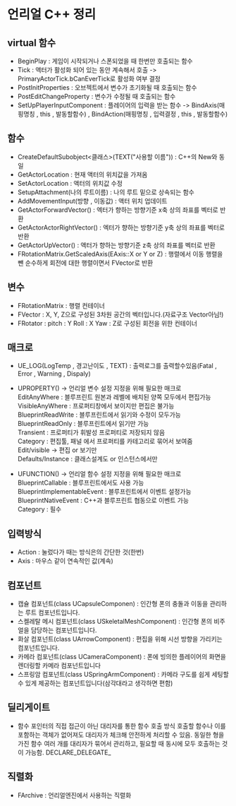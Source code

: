 # 언리얼 C++ 정리

## virtual 함수
- BeginPlay : 게임이 시작되거나 스폰되었을 때 한번만 호출되는 함수  
- Tick : 액터가 활성화 되어 있는 동안 계속해서 호출 -> PrimaryActorTick.bCanEverTick로 활성화 여부 결정  
- PostInitProperties : 오브젝트에서 변수가 초기화될 때 호출되는 함수  
- PostEditChangeProperty : 변수가 수정될 때 호출되는 함수  
- SetUpPlayerInputComponent : 플레이어의 입력을 받는 함수 -> BindAxis(매핑명칭 , this , 발동할함수) , BindAction(매핑명칭 , 입력결정 , this , 발동할함수)

## 함수
- CreateDefaultSubobject<클래스>(TEXT("사용할 이름")) : C++의 New와 동일
- GetActorLocation : 현재 액터의 위치값을 가져옴
- SetActorLocation : 액터의 위치값 수정
- SetupAttachment(나의 루트이름) : 나의 루트 밑으로 상속되는 함수
- AddMovementInput(방향 , 이동값) : 액터 위치 업데이트
- GetActorForwardVector() : 엑터가 향하는 방향기준 x축 상의 좌표를 벡터로 반환
- GetActorActorRightVector() : 엑터가 향하는 방향기준 y축 상의 좌표를 벡터로 반환
- GetActorUpVector() : 액터가 향하는 방향기준 z축 상의 좌표를 벡터로 반환
- FRotationMatrix.GetScaledAxis(EAxis::X or Y or Z) : 행렬에서 이동 행렬을 뺀 순수하게 회전에 대한 행렬이면서 FVector로 반환

## 변수
- FRotationMatrix : 행렬 컨테이너
- FVector : X, Y, Z으로 구성된 3차원 공간의 벡터입니다.(자료구조 Vector아님!)
- FRotator : pitch : Y Roll : X Yaw : Z로 구성된 회전을 위한 컨테이너

## 매크로
- UE_LOG(LogTemp , 경고난이도 , TEXT) : 출력로그를 출력할수있음(Fatal , Error , Warning , Dispaly)
- UPROPERTY() -> 언리얼 변수 설정 지정을 위해 필요한 매크로  
EditAnyWhere : 블루프린트 원본과 레벨에 배치된 양쪽 모두에서 편집가능  
VisibleAnyWhere : 프로퍼티창에서 보이지만 편집은 불가능  
BlueprintReadWrite : 블루프린트에서 읽기와 수정이 모두가능  
BlueprintReadOnly : 블루프린트에서 읽기만 가능  
Transient : 프로퍼티가 휘발성 프로퍼티로 저장되지 않음  
Category : 편집툴, 패널 에서 프로퍼티를 카테고리로 묶어서 보여줌  
Edit/visible -> 편집 or 보기만  
Defaults/Instance : 클래스설계도 or 인스턴스에서만

- UFUNCTION() -> 언리얼 함수 설정 지정을 위해 필요한 매크로  
BlueprintCallable : 블루프린트에서도 사용 가능   
BlueprintImplementableEvent  : 블루프린트에서 이벤트 설정가능  
BlueprintNativeEvent  : C++과 블루프린트 협동으로 이벤트 가능  
Category : 필수

## 입력방식
- Action : 눌렀다가 때는 방식은의 간단한 것(한번)
- Axis : 마우스 같이 연속적인 값(계속)

## 컴포넌트
- 캡슐 컴포넌트(class UCapsuleComponen) : 인간형 폰의 충돌과 이동을 관리하는 루트 컴포넌트입니다. 
- 스켈레탈 메시 컴포넌트(class USkeletalMeshComponent) : 인간형 폰의 비주얼을 담당하는 컴포넌트입니다.
- 화살 컴포넌트(class UArrowComponent) : 편집을 위해 시선 방향을 가리키는 컴포넌트입니다. 
- 카메라 컴포넌트(class UCameraComponent) : 폰에 빙의한 플레이어의 화면을 렌더링할 카메라 컴포넌트입니다
- 스프링암 컴포넌트(class USpringArmComponent) : 카메라 구도를 쉽게 세팅할 수 있게 제공하는 컴포넌트입니다(삼각대라고 생각하면 편함)

## 딜리게이트
- 함수 포인터의 직접 접근이 아닌 대리자를 통한 함수 호출 방식 
호출할 함수나 이를 포함하는 객체가 없어져도 대리자가 체크해 안전하게 처리할 수 있음. 
동일한 형을 가진 함수 여러 개를 대리자가 묶어서 관리하고, 필요할 때 동시에 모두 호출하는 것이 가능함.
DECLARE_DELEGATE_

## 직렬화
- FArchive : 언리얼엔진에서 사용하는 직렬화